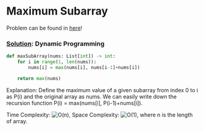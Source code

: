 # Maximum Subarray

Problem can be found in [here](https://leetcode.com/problems/maximum-subarray/)!

### [Solution](/Dynamic%20Programming/53-MaximumSubarray/solution.py): Dynamic Programming

```python
def maxSubArray(nums: List[int]) -> int:
    for i in range(1, len(nums)):
        nums[i] = max(nums[i], nums[i-1]+nums[i])

    return max(nums)
```

Explanation: Define the maximum value of a given subarray from index 0 to i as P(i) and the original array as nums. We can easily write down the recursion function P(i) = max(nums[i], P(i-1)+nums[i]).

Time Complexity: ![O(n)](<https://latex.codecogs.com/svg.image?\inline&space;O(n)>), Space Complexity: ![O(1)](<https://latex.codecogs.com/svg.image?\inline&space;O(1)>), where n is the length of array.
